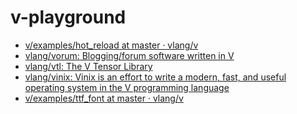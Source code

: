 v-playground
============
- [v/examples/hot_reload at master · vlang/v](https://github.com/vlang/v/tree/master/examples/hot_reload)
- [vlang/vorum: Blogging/forum software written in V](https://github.com/vlang/vorum)
- [vlang/vtl: The V Tensor Library](https://github.com/vlang/vtl)
- [vlang/vinix: Vinix is an effort to write a modern, fast, and useful operating system in the V programming language](https://github.com/vlang/vinix)
- [v/examples/ttf_font at master · vlang/v](https://github.com/vlang/v/tree/master/examples/ttf_font)
